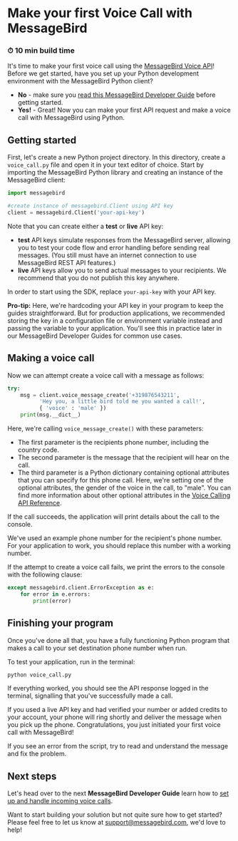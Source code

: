 # Make your first Voice Call with MessageBird
### ⏱ 10 min build time

It's time to make your first voice call using the [MessageBird Voice
API](https://developers.messagebird.com/docs/voice-calling)! Before we
get started, have you set up your Python development environment with the MessageBird Python client? 

- **No** - make sure you [read this MessageBird Developer Guide](https://developers.messagebird.com/guides/setup-local-dev-environment) before getting started. 
- **Yes!** - Great! Now you can make your first API request and make a voice call with MessageBird using Python.

## Getting started

First, let's create a new Python project directory. In this directory, create a `voice_call.py` file and open it in your text editor of choice. Start by importing the MessageBird Python library and creating an instance of the MessageBird client:

````python
import messagebird

#create instance of messagebird.Client using API key
client = messagebird.Client('your-api-key')

````

Note that you can create either a **test** or **live** API key:

- **test** API keys simulate responses from the MessageBird server, allowing you to test your code flow and error handling before sending real messages. (You still must have an internet connection to use MessageBird REST API features.)
- **live** API keys allow you to send actual messages to your recipients. We recommend that you do not publish this key anywhere.

In order to start using the SDK, replace `your-api-key` with your API
key. 

**Pro-tip:** Here, we're hardcoding your API key in your program to keep the guides straightforward. But for production applications, we recommended storing
the key in a configuration file or environment variable instead and passing the variable to your application. You'll see this in
practice later in our MessageBird Developer Guides for common
use cases.

## Making a voice call

Now we can attempt create a voice call with a message as follows:

````python
try:
    msg = client.voice_message_create('+319876543211', 
    	  'Hey you, a little bird told me you wanted a call!',
    	  { 'voice' : 'male' })
    print(msg.__dict__)

````

Here, we're calling `voice_message_create()` with these parameters:

- The first parameter is the recipients phone number, including the country code.
- The second parameter is the message that the recipient will hear on the call.
- The third parameter is a Python dictionary containing optional attributes that you can specify for this phone call. Here, we're setting one of the optional attributes, the gender of the voice in the call, to "male". You can find more information about other optional attributes in the [Voice Calling API Reference](https://developers.messagebird.com/docs/voice-calling#calls).

If the call succeeds, the application will print details about the call to the console.

We've used an example phone number for the recipient's phone number. For your application to work, you should replace this number with a working number.

If the attempt to create a voice call fails, we print the errors to the console with the following clause:

````python
except messagebird.client.ErrorException as e:
    for error in e.errors:
        print(error)
````

## Finishing your program

Once you've done all that, you have a fully functioning Python program that makes a call to your set destination phone number when run.

To test your application, run in the terminal:

````bash
python voice_call.py
````

If everything worked, you should see the API response logged in the terminal, signalling that you've successfully made a call.

If you used a live API key and had verified your number or added credits to your account,
your phone will ring shortly and deliver the message when you pick up the phone. 
Congratulations, you just initiated your first voice call with MessageBird!

If you see an error from the script, try to read and understand the
message and fix the problem.

Next steps
----------

Let's head over to the next **MessageBird Developer Guide** learn how
to [set up and handle incoming voice
calls](https://developers.messagebird.com/guides/handle-incoming-calls-and-sms).

Want to start building your solution but not quite sure how to get
started? Please feel free to let us know at support@messagebird.com,
we'd love to help!